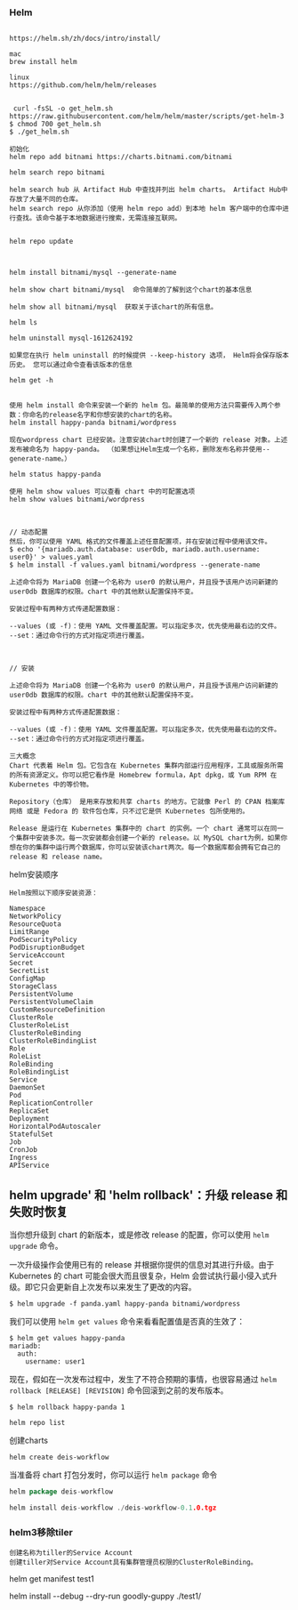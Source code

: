 ### Helm	

```fallback

https://helm.sh/zh/docs/intro/install/

mac
brew install helm

linux
https://github.com/helm/helm/releases


 curl -fsSL -o get_helm.sh https://raw.githubusercontent.com/helm/helm/master/scripts/get-helm-3
$ chmod 700 get_helm.sh
$ ./get_helm.sh
```





```
初始化
helm repo add bitnami https://charts.bitnami.com/bitnami

helm search repo bitnami

helm search hub 从 Artifact Hub 中查找并列出 helm charts。 Artifact Hub中存放了大量不同的仓库。
helm search repo 从你添加（使用 helm repo add）到本地 helm 客户端中的仓库中进行查找。该命令基于本地数据进行搜索，无需连接互联网。


helm repo update



helm install bitnami/mysql --generate-name

helm show chart bitnami/mysql  命令简单的了解到这个chart的基本信息

helm show all bitnami/mysql  获取关于该chart的所有信息。

helm ls

helm uninstall mysql-1612624192

如果您在执行 helm uninstall 的时候提供 --keep-history 选项， Helm将会保存版本历史。 您可以通过命令查看该版本的信息

helm get -h


使用 helm install 命令来安装一个新的 helm 包。最简单的使用方法只需要传入两个参数：你命名的release名字和你想安装的chart的名称。
helm install happy-panda bitnami/wordpress

现在wordpress chart 已经安装。注意安装chart时创建了一个新的 release 对象。上述发布被命名为 happy-panda。 （如果想让Helm生成一个名称，删除发布名称并使用--generate-name。）

helm status happy-panda

使用 helm show values 可以查看 chart 中的可配置选项
helm show values bitnami/wordpress



// 动态配置
然后，你可以使用 YAML 格式的文件覆盖上述任意配置项，并在安装过程中使用该文件。
$ echo '{mariadb.auth.database: user0db, mariadb.auth.username: user0}' > values.yaml
$ helm install -f values.yaml bitnami/wordpress --generate-name

上述命令将为 MariaDB 创建一个名称为 user0 的默认用户，并且授予该用户访问新建的 user0db 数据库的权限。chart 中的其他默认配置保持不变。

安装过程中有两种方式传递配置数据：

--values (或 -f)：使用 YAML 文件覆盖配置。可以指定多次，优先使用最右边的文件。
--set：通过命令行的方式对指定项进行覆盖。



// 安装

上述命令将为 MariaDB 创建一个名称为 user0 的默认用户，并且授予该用户访问新建的 user0db 数据库的权限。chart 中的其他默认配置保持不变。

安装过程中有两种方式传递配置数据：

--values (或 -f)：使用 YAML 文件覆盖配置。可以指定多次，优先使用最右边的文件。
--set：通过命令行的方式对指定项进行覆盖。
```





```
三大概念
Chart 代表着 Helm 包。它包含在 Kubernetes 集群内部运行应用程序，工具或服务所需的所有资源定义。你可以把它看作是 Homebrew formula，Apt dpkg，或 Yum RPM 在Kubernetes 中的等价物。

Repository（仓库） 是用来存放和共享 charts 的地方。它就像 Perl 的 CPAN 档案库网络 或是 Fedora 的 软件包仓库，只不过它是供 Kubernetes 包所使用的。

Release 是运行在 Kubernetes 集群中的 chart 的实例。一个 chart 通常可以在同一个集群中安装多次。每一次安装都会创建一个新的 release。以 MySQL chart为例，如果你想在你的集群中运行两个数据库，你可以安装该chart两次。每一个数据库都会拥有它自己的 release 和 release name。
```



helm安装顺序

```
Helm按照以下顺序安装资源：

Namespace
NetworkPolicy
ResourceQuota
LimitRange
PodSecurityPolicy
PodDisruptionBudget
ServiceAccount
Secret
SecretList
ConfigMap
StorageClass
PersistentVolume
PersistentVolumeClaim
CustomResourceDefinition
ClusterRole
ClusterRoleList
ClusterRoleBinding
ClusterRoleBindingList
Role
RoleList
RoleBinding
RoleBindingList
Service
DaemonSet
Pod
ReplicationController
ReplicaSet
Deployment
HorizontalPodAutoscaler
StatefulSet
Job
CronJob
Ingress
APIService

```





## helm upgrade' 和 'helm rollback'：升级 release 和失败时恢复

当你想升级到 chart 的新版本，或是修改 release 的配置，你可以使用 `helm upgrade` 命令。

一次升级操作会使用已有的 release 并根据你提供的信息对其进行升级。由于 Kubernetes 的 chart 可能会很大而且很复杂，Helm 会尝试执行最小侵入式升级。即它只会更新自上次发布以来发生了更改的内容。

```fallback
$ helm upgrade -f panda.yaml happy-panda bitnami/wordpress
```



我们可以使用 `helm get values` 命令来看看配置值是否真的生效了：

```fallback
$ helm get values happy-panda
mariadb:
  auth:
    username: user1
```



现在，假如在一次发布过程中，发生了不符合预期的事情，也很容易通过 `helm rollback [RELEASE] [REVISION]` 命令回滚到之前的发布版本。

```fallback
$ helm rollback happy-panda 1
```



```fallback
helm repo list
```



创建charts

```fallback
helm create deis-workflow
```

当准备将 chart 打包分发时，你可以运行 `helm package` 命令

```go
helm package deis-workflow

helm install deis-workflow ./deis-workflow-0.1.0.tgz
```







### helm3移除tiler

```
创建名称为tiller的Service Account
创建tiller对Service Account具有集群管理员权限的ClusterRoleBinding。
```





helm get manifest test1



helm install --debug --dry-run goodly-guppy ./test1/

